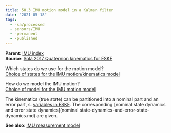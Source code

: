 ```yaml
---
title: 50.3 IMU motion model in a Kalman filter
date: "2021-05-18"
tags:
  - -sa/processed
  - sensors/IMU
  - -permanent
  - -published
---
```


**Parent**: [IMU index](imu-index.md)  
**Source**: [Solà 2017 Quaternion kinematics for ESKF](solà-2017-quaternion-kinematics-for-eskf.md)

Which states do we use for the motion model?  
[Choice of states for the IMU motion/kinematics model](studienarbeit/50.3.1-states-for-imu-motion-model.md)

How do we model the IMU motion?  
[Choice of model for the IMU motion model](studienarbeit/50.3.2-imu-model-for-kf.md)

The kinematics (true state) can be partitioned into a nominal part and an error part, s. [variables in ESKF](studienarbeit/50.5.1.1-states-of-the-eskf-for-estimating-imu-pose.md).
The corresponding [nominal state dynamics and error state dynamics](nominal state-dynamics-and-error-state-dynamics.md) are given.

**See also**:
[IMU measurement model](studienarbeit/40.1-imu-measurement-model.md)

